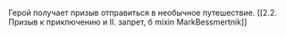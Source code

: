 Герой получает призыв отправиться в необычное путешествие.
[[2.2. Призыв к приключению и II. запрет, б mixin MarkBessmertnik]]
